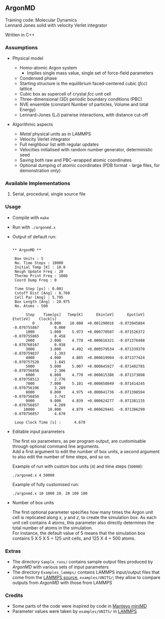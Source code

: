## ArgonMD

Training code: Molecular Dynamics  
Lennard Jones solid with velocity Verlet integrator  

Written in C++  


### Assumptions

* Physical model
  * Homo-atomic Argon system
    * Implies single mass value, single set of force-field parameters
  * Condensed phase
  * Starting structure is the equilibrium faced-centered cubic (*fcc*) lattice
  * Cubic box as supercell of crystal *fcc* unit cell
  * Three-dimensional (3D) periodic boundary conditions (PBC)
  * NVE ensemble (constant Number of particles, Volume and total Energy)
  * Lennard-Jones (LJ) pairwise interactions, with distance cut-off

* Algorithmic aspects
  * *Metal* physical units as in LAMMPS
  * Velocity Verlet integrator
  * Full neighbour list with regular updates
  * Velocities initialised with random number generator, deterministic seed
  * Saving both raw and PBC-wrapped atomic coordinates
  * Optional dumping of atomic coordinates (PDB format - large files, for demonstration only)


### Available Implementations
1. Serial, procedural, single source file


### Usage

* Compile with `make`

* Run with `./argonmd.x`

* Output of default run: 

  ```
  
  ** ArgonMD **
  
   Box Units : 5
   No. Time Steps : 10000
   Initial Temp [K] : 10.0
   Neigh Update Freq : 20
   Thermo Print Freq : 1000
   Coord Dump Freq : 0
  
   Time Step [ps] : 0.001
   Cutoff Dist [Ang] : 8.760
   Cell Par [Ang] : 5.795
   Box Length [Ang] : 28.975
   No. Atoms : 500
  
        Step    Time[ps]   Temp[K]      Ekin[eV]      Epot[eV]      Etot[eV]    Clock[s]
           0       0.000    10.000  +0.001290016  -0.072045884  -0.070755867       0.000
        1000       1.000     5.973  +0.000770507  -0.071526372  -0.070755865       0.458
        2000       2.000     4.778  +0.000616321  -0.071376488  -0.070760167       0.938
        3000       3.000     4.492  +0.000579534  -0.071339370  -0.070759837       1.393
        4000       4.000     4.805  +0.000619904  -0.071377424  -0.070757520       1.845
        5000       5.000     5.007  +0.000645927  -0.071402785  -0.070756858       2.306
        6000       6.000     4.770  +0.000615386  -0.071373898  -0.070758513       2.776
        7000       7.000     5.101  +0.000658049  -0.071414245  -0.070756196       3.289
        8000       8.000     4.975  +0.000641736  -0.071398594  -0.070756858       3.743
        9000       9.000     4.839  +0.000624277  -0.071381135  -0.070756857       4.209
       10000      10.000     4.879  +0.000629441  -0.071386299  -0.070756857       4.670
  
   Loop Clock Time [s] :      4.670
  ```

* Editable input parameters

  The first six parameters, as per program output, are customisable through optional command line arguments.  
  Add a first argument to edit the number of box units, a second argument to also edit the number of time steps, and so on.  

  Example of run with custom box units (`4`) and time steps (`50000`):
  ```
  ./argonmd.x 4 50000
  ```

  Example of fully customised run:
  ```
  ./argonmd.x 10 1000 20. 20 100 100
  ```

* Number of box units
  
  The first optional parameter specifies how many times the Argon unit cell is replicated along *x*, *y* and *z*, to create the simulation box.  As each unit cell contains 4 atoms, this parameter also directly determines the total number of atoms in the simulation.  
  For instance, the default value of 5 means that the simulation box contains 5 X 5 X 5 = 125 unit cells, and 125 X 4 = 500 atoms.


### Extras
* The directory `Sample_runs/` contains sample output files produced by *ArgonMD* with various sets of input parameters
* The directory `Examples_lammps/` contains LAMMPS input/output files that come from the [LAMMPS source](https://github.com/lammps/lammps), `examples/UNITS/`;  they allow to compare outputs from *ArgonMD* with those from LAMMPS


### Credits
* Some parts of the code were inspired by code in [Mantevo miniMD](https://github.com/Mantevo/miniMD)
* Parameter values were taken by `examples/UNITS/` in [LAMMPS](https://github.com/lammps/lammps)
